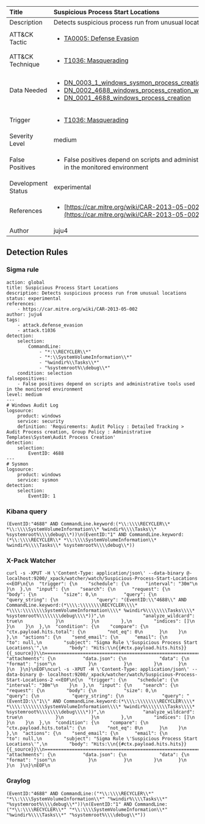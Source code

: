 | Title                | Suspicious Process Start Locations                                                                                                                                                 |
|:---------------------|:------------------------------------------------------------------------------------------------------------------------------------------------------------|
| Description          | Detects suspicious process run from unusual locations                                                                                                                                           |
| ATT&amp;CK Tactic    | <ul><li>[TA0005: Defense Evasion](https://attack.mitre.org/tactics/TA0005)</li></ul>  |
| ATT&amp;CK Technique | <ul><li>[T1036: Masquerading](https://attack.mitre.org/techniques/T1036)</li></ul>                             |
| Data Needed          | <ul><li>[DN_0003_1_windows_sysmon_process_creation](../Data_Needed/DN_0003_1_windows_sysmon_process_creation.md)</li><li>[DN_0002_4688_windows_process_creation_with_commandline](../Data_Needed/DN_0002_4688_windows_process_creation_with_commandline.md)</li><li>[DN_0001_4688_windows_process_creation](../Data_Needed/DN_0001_4688_windows_process_creation.md)</li></ul>                                                         |
| Trigger              | <ul><li>[T1036: Masquerading](../Triggers/T1036.md)</li></ul>  |
| Severity Level       | medium                                                                                                                                                 |
| False Positives      | <ul><li>False positives depend on scripts and administrative tools used in the monitored environment</li></ul>                                                                  |
| Development Status   | experimental                                                                                                                                                |
| References           | <ul><li>[https://car.mitre.org/wiki/CAR-2013-05-002](https://car.mitre.org/wiki/CAR-2013-05-002)</li></ul>                                                          |
| Author               | juju4                                                                                                                                                |


## Detection Rules

### Sigma rule

```
action: global
title: Suspicious Process Start Locations
description: Detects suspicious process run from unusual locations
status: experimental
references:
    - https://car.mitre.org/wiki/CAR-2013-05-002
author: juju4
tags:
    - attack.defense_evasion
    - attack.t1036
detection:
    selection:
        CommandLine:
            - "*:\\RECYCLER\\*"
            - "*:\\SystemVolumeInformation\\*"
            - "%windir%\\Tasks\\*"
            - "%systemroot%\\debug\\*"
    condition: selection
falsepositives: 
    - False positives depend on scripts and administrative tools used in the monitored environment
level: medium
---
# Windows Audit Log
logsource:
    product: windows
    service: security
    definition: 'Requirements: Audit Policy : Detailed Tracking > Audit Process creation, Group Policy : Administrative Templates\System\Audit Process Creation'
detection:
    selection:
        EventID: 4688
---
# Sysmon
logsource:
    product: windows
    service: sysmon
detection:
    selection:
        EventID: 1

```





### Kibana query

```
(EventID:"4688" AND CommandLine.keyword:(*\\:\\\\RECYCLER\\* *\\:\\\\SystemVolumeInformation\\* %windir%\\\\Tasks\\* %systemroot%\\\\debug\\*))\n(EventID:"1" AND CommandLine.keyword:(*\\:\\\\RECYCLER\\* *\\:\\\\SystemVolumeInformation\\* %windir%\\\\Tasks\\* %systemroot%\\\\debug\\*))
```





### X-Pack Watcher

```
curl -s -XPUT -H \'Content-Type: application/json\' --data-binary @- localhost:9200/_xpack/watcher/watch/Suspicious-Process-Start-Locations <<EOF\n{\n  "trigger": {\n    "schedule": {\n      "interval": "30m"\n    }\n  },\n  "input": {\n    "search": {\n      "request": {\n        "body": {\n          "size": 0,\n          "query": {\n            "query_string": {\n              "query": "(EventID:\\"4688\\" AND CommandLine.keyword:(*\\\\:\\\\\\\\RECYCLER\\\\* *\\\\:\\\\\\\\SystemVolumeInformation\\\\* %windir%\\\\\\\\Tasks\\\\* %systemroot%\\\\\\\\debug\\\\*))",\n              "analyze_wildcard": true\n            }\n          }\n        },\n        "indices": []\n      }\n    }\n  },\n  "condition": {\n    "compare": {\n      "ctx.payload.hits.total": {\n        "not_eq": 0\n      }\n    }\n  },\n  "actions": {\n    "send_email": {\n      "email": {\n        "to": null,\n        "subject": "Sigma Rule \'Suspicious Process Start Locations\'",\n        "body": "Hits:\\n{{#ctx.payload.hits.hits}}{{_source}}\\n================================================================================\\n{{/ctx.payload.hits.hits}}",\n        "attachments": {\n          "data.json": {\n            "data": {\n              "format": "json"\n            }\n          }\n        }\n      }\n    }\n  }\n}\nEOF\ncurl -s -XPUT -H \'Content-Type: application/json\' --data-binary @- localhost:9200/_xpack/watcher/watch/Suspicious-Process-Start-Locations-2 <<EOF\n{\n  "trigger": {\n    "schedule": {\n      "interval": "30m"\n    }\n  },\n  "input": {\n    "search": {\n      "request": {\n        "body": {\n          "size": 0,\n          "query": {\n            "query_string": {\n              "query": "(EventID:\\"1\\" AND CommandLine.keyword:(*\\\\:\\\\\\\\RECYCLER\\\\* *\\\\:\\\\\\\\SystemVolumeInformation\\\\* %windir%\\\\\\\\Tasks\\\\* %systemroot%\\\\\\\\debug\\\\*))",\n              "analyze_wildcard": true\n            }\n          }\n        },\n        "indices": []\n      }\n    }\n  },\n  "condition": {\n    "compare": {\n      "ctx.payload.hits.total": {\n        "not_eq": 0\n      }\n    }\n  },\n  "actions": {\n    "send_email": {\n      "email": {\n        "to": null,\n        "subject": "Sigma Rule \'Suspicious Process Start Locations\'",\n        "body": "Hits:\\n{{#ctx.payload.hits.hits}}{{_source}}\\n================================================================================\\n{{/ctx.payload.hits.hits}}",\n        "attachments": {\n          "data.json": {\n            "data": {\n              "format": "json"\n            }\n          }\n        }\n      }\n    }\n  }\n}\nEOF\n
```





### Graylog

```
(EventID:"4688" AND CommandLine:("*\\:\\\\RECYCLER\\*" "*\\:\\\\SystemVolumeInformation\\*" "%windir%\\\\Tasks\\*" "%systemroot%\\\\debug\\*"))\n(EventID:"1" AND CommandLine:("*\\:\\\\RECYCLER\\*" "*\\:\\\\SystemVolumeInformation\\*" "%windir%\\\\Tasks\\*" "%systemroot%\\\\debug\\*"))
```


